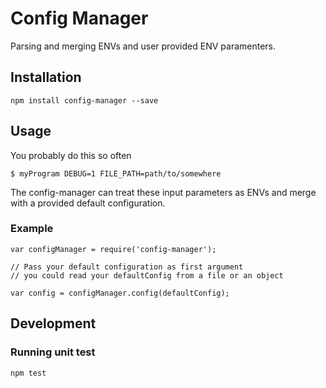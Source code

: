 # Config Manager

Parsing and merging ENVs and user provided ENV paramenters.

## Installation

```
npm install config-manager --save
```

## Usage

You probably do this so often

```
$ myProgram DEBUG=1 FILE_PATH=path/to/somewhere
```

The config-manager can treat these input parameters as ENVs and merge with a provided default configuration.

### Example

```
var configManager = require('config-manager');

// Pass your default configuration as first argument
// you could read your defaultConfig from a file or an object

var config = configManager.config(defaultConfig);
```
## Development

### Running unit test

```
npm test
```

